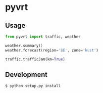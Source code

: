 # pyvrt

## Usage

```python
from pyvrt import traffic, weather

weather.summary()
weather.forecast(region='BE', zone='kust')

traffic.trafficJam(km=True)
```

## Development

```shell
$ python setup.py install
```
